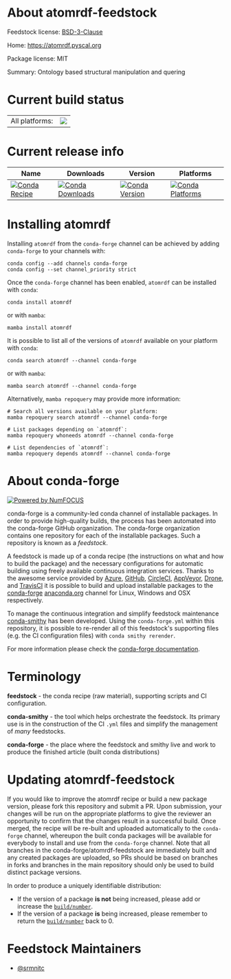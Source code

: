 About atomrdf-feedstock
=======================

Feedstock license: [BSD-3-Clause](https://github.com/conda-forge/atomrdf-feedstock/blob/main/LICENSE.txt)

Home: https://atomrdf.pyscal.org

Package license: MIT

Summary: Ontology based structural manipulation and quering

Current build status
====================


<table><tr><td>All platforms:</td>
    <td>
      <a href="https://dev.azure.com/conda-forge/feedstock-builds/_build/latest?definitionId=22135&branchName=main">
        <img src="https://dev.azure.com/conda-forge/feedstock-builds/_apis/build/status/atomrdf-feedstock?branchName=main">
      </a>
    </td>
  </tr>
</table>

Current release info
====================

| Name | Downloads | Version | Platforms |
| --- | --- | --- | --- |
| [![Conda Recipe](https://img.shields.io/badge/recipe-atomrdf-green.svg)](https://anaconda.org/conda-forge/atomrdf) | [![Conda Downloads](https://img.shields.io/conda/dn/conda-forge/atomrdf.svg)](https://anaconda.org/conda-forge/atomrdf) | [![Conda Version](https://img.shields.io/conda/vn/conda-forge/atomrdf.svg)](https://anaconda.org/conda-forge/atomrdf) | [![Conda Platforms](https://img.shields.io/conda/pn/conda-forge/atomrdf.svg)](https://anaconda.org/conda-forge/atomrdf) |

Installing atomrdf
==================

Installing `atomrdf` from the `conda-forge` channel can be achieved by adding `conda-forge` to your channels with:

```
conda config --add channels conda-forge
conda config --set channel_priority strict
```

Once the `conda-forge` channel has been enabled, `atomrdf` can be installed with `conda`:

```
conda install atomrdf
```

or with `mamba`:

```
mamba install atomrdf
```

It is possible to list all of the versions of `atomrdf` available on your platform with `conda`:

```
conda search atomrdf --channel conda-forge
```

or with `mamba`:

```
mamba search atomrdf --channel conda-forge
```

Alternatively, `mamba repoquery` may provide more information:

```
# Search all versions available on your platform:
mamba repoquery search atomrdf --channel conda-forge

# List packages depending on `atomrdf`:
mamba repoquery whoneeds atomrdf --channel conda-forge

# List dependencies of `atomrdf`:
mamba repoquery depends atomrdf --channel conda-forge
```


About conda-forge
=================

[![Powered by
NumFOCUS](https://img.shields.io/badge/powered%20by-NumFOCUS-orange.svg?style=flat&colorA=E1523D&colorB=007D8A)](https://numfocus.org)

conda-forge is a community-led conda channel of installable packages.
In order to provide high-quality builds, the process has been automated into the
conda-forge GitHub organization. The conda-forge organization contains one repository
for each of the installable packages. Such a repository is known as a *feedstock*.

A feedstock is made up of a conda recipe (the instructions on what and how to build
the package) and the necessary configurations for automatic building using freely
available continuous integration services. Thanks to the awesome service provided by
[Azure](https://azure.microsoft.com/en-us/services/devops/), [GitHub](https://github.com/),
[CircleCI](https://circleci.com/), [AppVeyor](https://www.appveyor.com/),
[Drone](https://cloud.drone.io/welcome), and [TravisCI](https://travis-ci.com/)
it is possible to build and upload installable packages to the
[conda-forge](https://anaconda.org/conda-forge) [anaconda.org](https://anaconda.org/)
channel for Linux, Windows and OSX respectively.

To manage the continuous integration and simplify feedstock maintenance
[conda-smithy](https://github.com/conda-forge/conda-smithy) has been developed.
Using the ``conda-forge.yml`` within this repository, it is possible to re-render all of
this feedstock's supporting files (e.g. the CI configuration files) with ``conda smithy rerender``.

For more information please check the [conda-forge documentation](https://conda-forge.org/docs/).

Terminology
===========

**feedstock** - the conda recipe (raw material), supporting scripts and CI configuration.

**conda-smithy** - the tool which helps orchestrate the feedstock.
                   Its primary use is in the construction of the CI ``.yml`` files
                   and simplify the management of *many* feedstocks.

**conda-forge** - the place where the feedstock and smithy live and work to
                  produce the finished article (built conda distributions)


Updating atomrdf-feedstock
==========================

If you would like to improve the atomrdf recipe or build a new
package version, please fork this repository and submit a PR. Upon submission,
your changes will be run on the appropriate platforms to give the reviewer an
opportunity to confirm that the changes result in a successful build. Once
merged, the recipe will be re-built and uploaded automatically to the
`conda-forge` channel, whereupon the built conda packages will be available for
everybody to install and use from the `conda-forge` channel.
Note that all branches in the conda-forge/atomrdf-feedstock are
immediately built and any created packages are uploaded, so PRs should be based
on branches in forks and branches in the main repository should only be used to
build distinct package versions.

In order to produce a uniquely identifiable distribution:
 * If the version of a package **is not** being increased, please add or increase
   the [``build/number``](https://docs.conda.io/projects/conda-build/en/latest/resources/define-metadata.html#build-number-and-string).
 * If the version of a package **is** being increased, please remember to return
   the [``build/number``](https://docs.conda.io/projects/conda-build/en/latest/resources/define-metadata.html#build-number-and-string)
   back to 0.

Feedstock Maintainers
=====================

* [@srmnitc](https://github.com/srmnitc/)

